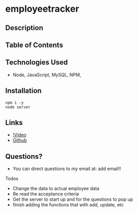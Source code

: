 # employeetracker

## Description

## Table of Contents

## Technologies Used
- Node, JavaScript, MySQL, NPM, 

## Installation
```
npm i -y
node server
```

## Links
- [!Video]()
- [Github]()

## Questions?
- You can direct questions to my email at: add email!!


Todos
- Change the data to actual employee data
- Re read the acceptance criteria
- Get the server to start up and for the questions to pop up
- finish adding the functions that with add, update, etc
